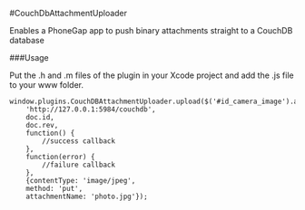 #CouchDbAttachmentUploader

Enables a PhoneGap app to push binary attachments straight to a CouchDB database

###Usage

Put the .h and .m files of the plugin in your Xcode project and add the .js file to your www folder.

    window.plugins.CouchDBAttachmentUploader.upload($('#id_camera_image').attr('src'),
        'http://127.0.0.1:5984/couchdb',
        doc.id,
        doc.rev,
        function() { 
            //success callback
        },
        function(error) {
            //failure callback
        },
        {contentType: 'image/jpeg',
        method: 'put',
        attachmentName: 'photo.jpg'});

